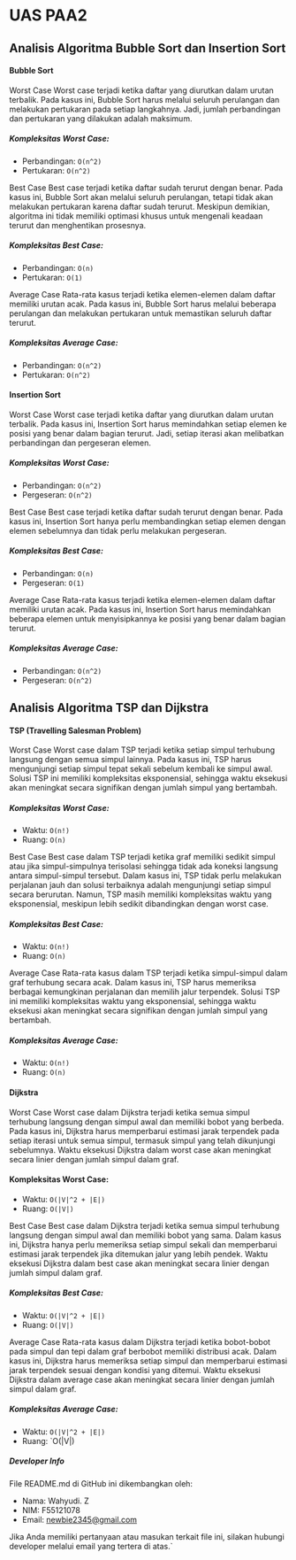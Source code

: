 # UAS PAA2
##  Analisis Algoritma Bubble Sort dan Insertion Sort
#### Bubble Sort

Worst Case
Worst case terjadi ketika daftar yang diurutkan dalam urutan terbalik. Pada kasus ini, Bubble Sort harus melalui seluruh perulangan dan melakukan pertukaran pada setiap langkahnya. Jadi, jumlah perbandingan dan pertukaran yang dilakukan adalah maksimum.

##### Kompleksitas Worst Case:

- Perbandingan: `O(n^2)`
- Pertukaran: `O(n^2)`

Best Case
Best case terjadi ketika daftar sudah terurut dengan benar. Pada kasus ini, Bubble Sort akan melalui seluruh perulangan, tetapi tidak akan melakukan pertukaran karena daftar sudah terurut. Meskipun demikian, algoritma ini tidak memiliki optimasi khusus untuk mengenali keadaan terurut dan menghentikan prosesnya.

##### Kompleksitas Best Case:

- Perbandingan: `O(n)`
- Pertukaran: `O(1)`

Average Case
Rata-rata kasus terjadi ketika elemen-elemen dalam daftar memiliki urutan acak. Pada kasus ini, Bubble Sort harus melalui beberapa perulangan dan melakukan pertukaran untuk memastikan seluruh daftar terurut.

##### Kompleksitas Average Case:

- Perbandingan: `O(n^2)`
- Pertukaran: `O(n^2)`

#### Insertion Sort


Worst Case
Worst case terjadi ketika daftar yang diurutkan dalam urutan terbalik. Pada kasus ini, Insertion Sort harus memindahkan setiap elemen ke posisi yang benar dalam bagian terurut. Jadi, setiap iterasi akan melibatkan perbandingan dan pergeseran elemen.

##### Kompleksitas Worst Case:

- Perbandingan: `O(n^2)`
- Pergeseran: `O(n^2)`

Best Case
Best case terjadi ketika daftar sudah terurut dengan benar. Pada kasus ini, Insertion Sort hanya perlu membandingkan setiap elemen dengan elemen sebelumnya dan tidak perlu melakukan pergeseran.

##### Kompleksitas Best Case:

- Perbandingan: `O(n)`
- Pergeseran: `O(1)`

Average Case
Rata-rata kasus terjadi ketika elemen-elemen dalam daftar memiliki urutan acak. Pada kasus ini, Insertion Sort harus memindahkan beberapa elemen untuk menyisipkannya ke posisi yang benar dalam bagian terurut.

##### Kompleksitas Average Case:

- Perbandingan: `O(n^2)`
- Pergeseran: `O(n^2)`

## Analisis Algoritma TSP dan Dijkstra
#### TSP (Travelling Salesman Problem)

Worst Case
Worst case dalam TSP terjadi ketika setiap simpul terhubung langsung dengan semua simpul lainnya. Pada kasus ini, TSP harus mengunjungi setiap simpul tepat sekali sebelum kembali ke simpul awal. Solusi TSP ini memiliki kompleksitas eksponensial, sehingga waktu eksekusi akan meningkat secara signifikan dengan jumlah simpul yang bertambah.

##### Kompleksitas Worst Case:

- Waktu: `O(n!)`
- Ruang: `O(n)`

Best Case
Best case dalam TSP terjadi ketika graf memiliki sedikit simpul atau jika simpul-simpulnya terisolasi sehingga tidak ada koneksi langsung antara simpul-simpul tersebut. Dalam kasus ini, TSP tidak perlu melakukan perjalanan jauh dan solusi terbaiknya adalah mengunjungi setiap simpul secara berurutan. Namun, TSP masih memiliki kompleksitas waktu yang eksponensial, meskipun lebih sedikit dibandingkan dengan worst case.

##### Kompleksitas Best Case:

- Waktu: `O(n!)`
- Ruang: `O(n)`

Average Case
Rata-rata kasus dalam TSP terjadi ketika simpul-simpul dalam graf terhubung secara acak. Dalam kasus ini, TSP harus memeriksa berbagai kemungkinan perjalanan dan memilih jalur terpendek. Solusi TSP ini memiliki kompleksitas waktu yang eksponensial, sehingga waktu eksekusi akan meningkat secara signifikan dengan jumlah simpul yang bertambah.

##### Kompleksitas Average Case:

- Waktu: `O(n!)`
- Ruang: `O(n)`

#### Dijkstra

Worst Case
Worst case dalam Dijkstra terjadi ketika semua simpul terhubung langsung dengan simpul awal dan memiliki bobot yang berbeda. Pada kasus ini, Dijkstra harus memperbarui estimasi jarak terpendek pada setiap iterasi untuk semua simpul, termasuk simpul yang telah dikunjungi sebelumnya. Waktu eksekusi Dijkstra dalam worst case akan meningkat secara linier dengan jumlah simpul dalam graf.

#### Kompleksitas Worst Case:

- Waktu: `O(|V|^2 + |E|)`
- Ruang: `O(|V|)`

Best Case
Best case dalam Dijkstra terjadi ketika semua simpul terhubung langsung dengan simpul awal dan memiliki bobot yang sama. Dalam kasus ini, Dijkstra hanya perlu memeriksa setiap simpul sekali dan memperbarui estimasi jarak terpendek jika ditemukan jalur yang lebih pendek. Waktu eksekusi Dijkstra dalam best case akan meningkat secara linier dengan jumlah simpul dalam graf.

##### Kompleksitas Best Case:

- Waktu: `O(|V|^2 + |E|)`
- Ruang: `O(|V|)`

Average Case
Rata-rata kasus dalam Dijkstra terjadi ketika bobot-bobot pada simpul dan tepi dalam graf berbobot memiliki distribusi acak. Dalam kasus ini, Dijkstra harus memeriksa setiap simpul dan memperbarui estimasi jarak terpendek sesuai dengan kondisi yang ditemui. Waktu eksekusi Dijkstra dalam average case akan meningkat secara linier dengan jumlah simpul dalam graf.

##### Kompleksitas Average Case:

- Waktu: `O(|V|^2 + |E|)`
- Ruang: `O(|V|)

##### **Developer Info**
File README.md di GitHub ini dikembangkan oleh:

- Nama: Wahyudi. Z
- NIM: F55121078
- Email: newbie2345@gmail.com

Jika Anda memiliki pertanyaan atau masukan terkait file ini, silakan hubungi developer melalui email yang tertera di atas.`

